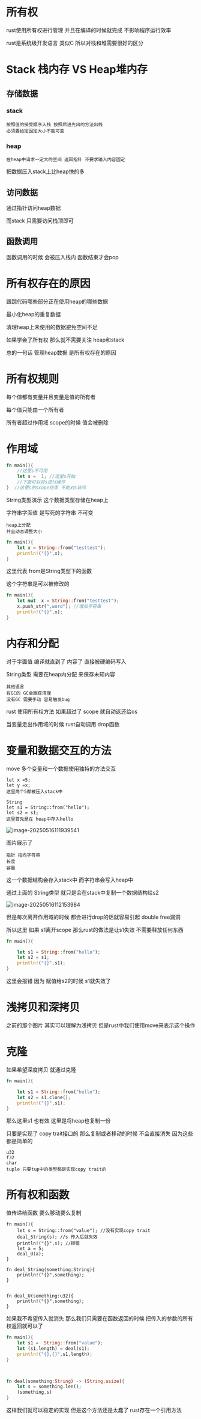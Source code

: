 # 所有权

rust使用所有权进行管理 并且在编译的时候就完成 不影响程序运行效率

rust是系统级开发语言 类似C 所以对栈和堆需要很好的区分

# Stack 栈内存 VS Heap堆内存

## 存储数据

### stack

```
按照值的接受顺序入栈 按照后进先出的方法出栈
必须要给定固定大小不能可变
```

### heap

```
在heap中请求一定大的空间 返回指针 不要求输入内容固定
```

把数据压入stack上比heap快的多

## 访问数据

通过指针访问heap数据 

而stack 只需要访问栈顶即可

## 函数调用

函数调用的时候 会被压入栈内 函数结束才会pop

# 所有权存在的原因

跟踪代码哪些部分正在使用heap的哪些数据

最小化heap的重复数据

清理heap上未使用的数据避免空间不足

如果学会了所有权 那么就不需要关注 heap和stack

总的一句话 管理heap数据 是所有权存在的原因

# 所有权规则

每个值都有变量并且变量是值的所有者

每个值只能由一个所有者

所有者超过作用域 scope的时候 值会被删除

# 作用域



```rust
fn main(){
    //这里s不可用
    let s =  1; //这里s开始
    //下面可以对s进行操作
}  //这里s的scope结束 不能对s访问
```

String类型演示 这个数据类型存储在heap上

字符串字面值 是写死的字符串 不可变

```
heap上分配
并且动态调整大小
```

```rust
fn main(){
    let x = String::from("testtest");
    println!("{}",x);
}
```

这里代表 from是String类型下的函数

这个字符串是可以被修改的

```rust
fn main(){
    let mut  x = String::from("testtest");
    x.push_str(",word"); //增加字符串
    println!("{}",x);
}
```

# 内存和分配

对于字面值 编译就直到了 内容了 直接被硬编码写入

String类型 需要在heap内分配 来保存未知内容

```
其他语言
有GC的 GC会跟踪清理
没有GC 需要手动 容易触发bug
```

rust 使用所有权方法 如果超过了 scope 就自动返还给os

当变量走出作用域的时候 rust自动调用 drop函数

# 变量和数据交互的方法

move 多个变量和一个数据使用独特的方法交互

```
let x =5;
let y =x;
这里两个5都被压入stack中
```

```
String
let s1 = String::from("hello");
let s2 = s1;
这里首先是在 heap中存入hello
```

![image-20250516111939541](https://raw.githubusercontent.com/Xioaruan912/pic/main/image-20250516111939541.png)

图片展示了

```
指针 指向字符串
长度
容量
```

这一个数据结构会存入stack中 而字符串会写入heap中

通过上面的 String类型 就只是会在stack中复制一个数据结构给s2

![image-20250516112153984](https://raw.githubusercontent.com/Xioaruan912/pic/main/image-20250516112153984.png)

但是每次离开作用域的时候 都会进行drop的话就容易引起 double free漏洞

所以这里 如果 s1离开scope 那么rust的做法是让s1失效 不需要释放任何东西

```rust
fn main(){

    let s1 = String::from("hello");
    let s2 = s1;
    println!("{}",s1);
}
```

这里会报错 因为 赋值给s2的时候 s1就失效了

# 浅拷贝和深拷贝

之前的那个图片 其实可以理解为浅拷贝 但是rust中我们使用move来表示这个操作

# 克隆

如果希望深度拷贝 就通过克隆

```rust
fn main(){

    let s1 = String::from("hello");
    let s2 = s1.clone();
    println!("{}",s1);
}
```

那么这里s1 也有效 这里是将heap也复制一份

只要是实现了 copy trait接口的 那么复制或者移动的时候 不会直接消失 因为这些都是简单的

```
u32
f32
char
tuple 只要tup中的类型都是实现copy trait的
```

# 所有权和函数

值传递给函数 要么移动要么复制

```
fn main(){
    let s = String::from("value"); //没有实现copy trait
    deal_String(s); //s 传入后就失效
    println!("{}",s); //报错
    let a = 5;
    deal_U(a);
}

fn deal_String(something:String){
    println!("{}",something);
}


fn deal_U(something:u32){
    println!("{}",something);
}
```

如果我不希望传入就消失 那么我们只需要在函数返回的时候 把传入的参数的所有权返回就可以了

```rust
fn main(){
    let s1 =  String::from("value");
    let (s1,length) = deal(s1);
    println!("{},{}",s1,length);
}



fn deal(something:String) -> (String,usize){
    let s = something.len();
    (something,s)
}
```

这样我们就可以稳定的实现 但是这个方法还是太蠢了 rust存在一个引用方法
